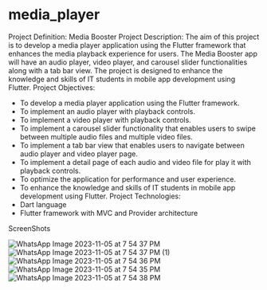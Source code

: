 # media_player

Project Definition: Media Booster
Project Description:
The aim of this project is to develop a media player application using the Flutter framework that
enhances the media playback experience for users. The Media Booster app will have an audio
player, video player, and carousel slider functionalities along with a tab bar view. The project is
designed to enhance the knowledge and skills of IT students in mobile app development using
Flutter.
Project Objectives:
- To develop a media player application using the Flutter framework.
- To implement an audio player with playback controls.
- To implement a video player with playback controls.
- To implement a carousel slider functionality that enables users to swipe between multiple audio
files and multiple video files.
- To implement a tab bar view that enables users to navigate between audio player and video
player page.
- To implement a detail page of each audio and video file for play it with playback controls.
- To optimize the application for performance and user experience.
- To enhance the knowledge and skills of IT students in mobile app development using Flutter.
Project Technologies:
- Dart language
- Flutter framework with MVC and Provider architecture

ScreenShots

![WhatsApp Image 2023-11-05 at 7 54 37 PM](https://github.com/user-attachments/assets/f8724244-171f-4202-8287-90141d837395)
![WhatsApp Image 2023-11-05 at 7 54 37 PM (1)](https://github.com/user-attachments/assets/e86740fb-c11f-41a3-a229-a845442f739b)
![WhatsApp Image 2023-11-05 at 7 54 36 PM](https://github.com/user-attachments/assets/2f2c386e-b16a-4a59-9bcb-8395b55cf609)
![WhatsApp Image 2023-11-05 at 7 54 35 PM](https://github.com/user-attachments/assets/e0ce10ee-c8bb-4f88-9827-2301d2c16f21)
![WhatsApp Image 2023-11-05 at 7 54 38 PM](https://github.com/user-attachments/assets/5060b256-b8a6-43be-ade1-43b7e09f4f98)
